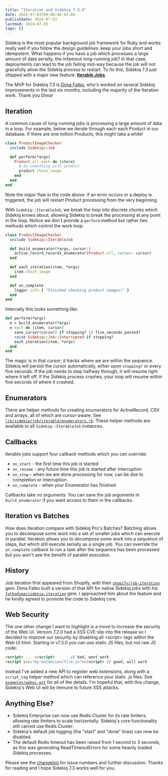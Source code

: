 ```yaml
---
title: "Iteration and Sidekiq 7.3.0"
date: 2024-07-03T09:00:00-07:00
publishdate: 2024-07-03
lastmod: 2024-07-03
tags: []
---
```


Sidekiq is the most popular background job framework for Ruby and works really well if you follow the design guidelines: keep your jobs short and idempotent.
What happens if you have a job which processes a large amount of data serially, the infamous long-running job?
In that case, deployments can lead to the job failing mid-way because the job will not gracefully allow the Sidekiq process to restart.
To fix this, Sidekiq 7.3 just shipped with a major new feature: [**Iterable Jobs**](https://github.com/sidekiq/sidekiq/wiki/Iteration).

The MVP for Sidekiq 7.3 is [Dima Fatko](https://github.com/fatkodima), who's worked on several Sidekiq improvements in the last six months, including the majority of the Iteration work.
Thank you Dima!

## Iteration

A common cause of long-running jobs is processing a large amount of data in a loop.
For example, below we iterate through each each Product in our database.
If there are one million Products, this might take a while!

```ruby
class ProductImageChecker
  include Sidekiq::Job

  def perform(*args)
    Product.all.each do |store|
      # do something with product
      product.check_image
    end
  end
end
```

Note the major flaw in the code above: if an error occurs or a deploy is triggered, the job will restart Product processing from the very beginning.

With `Sidekiq::IterableJob`, we break the loop into discrete chunks which Sidekiq knows about, allowing Sidekiq to break the processing at any point in the loop.
Notice we don't provide a `perform` method but rather two methods which control the work loop:

```ruby
class ProductImageChecker
  include Sidekiq::IterableJob

  def build_enumerator(*args, cursor:)
    active_record_records_enumerator(Product.all, cursor: cursor)
  end

  def each_iteration(item, *args)
    item.check_image
  end

  def on_complete
    logger.info { "Finished checking product images!" }
  end
end
```

Internally this looks something like:

```ruby
def perform(*args)
  e = build_enumerator(*args)
  e.each do |item, cursor|
    save_cursor(cursor) if stopping? || five_seconds_passed?
    raise Sidekiq::Job::Interrupted if stopping?
    each_iteration(item, *args)
  end
end
```

The magic is in that cursor; it tracks where we are within the sequence.
Sidekiq will persist the cursor automatically, either upon `stopping?` or every five seconds.
If the job needs to stop halfway through, it will resume right where it left off.
If the Sidekiq process crashes, your loop will resume within five seconds of where it crashed.

## Enumerators

There are helper methods for creating enumerators for ActiveRecord, CSV and arrays, all of which are cursor-aware.
See [`lib/sidekiq/job/iterable/enumerators.rb`](https://github.com/sidekiq/sidekiq/blob/main/lib/sidekiq/job/iterable/enumerators.rb).
These helper methods are available to all `Sidekiq::IterableJob` instances.

## Callbacks

Iterable jobs support four callback methods which you can override:

- `on_start` - the first time this job is started
- `on_resume` - any future time this job is started after interruption
- `on_stop` - when we are done processing for now, can be due to completion or interruption
- `on_complete` - when your Enumerator has finished

Callbacks take no arguments.
You can save the job arguments in `build_enumerator` if you want access to them in the callbacks.

## Iteration vs Batches

How does Iteration compare with Sidekiq Pro's Batches?
Batching allows you to decompose some work into a set of smaller jobs which can execute in parallel.
Iteration allows you to decompose some work into a sequence of steps, but which still execute serially as a single job.
You can override the `on_complete` callback to run a task after the sequence has been processed but you won't see the benefit of parallel execution.

## History

Job iteration first appeared from Shopify, with their [`shopify/job-iteration`](https://github.com/shopify/job-iteration) gem.
Dima Fatko built a version of that API for native Sidekiq jobs with his [`fatkodima/sidekiq-iteration`](https://github.com/fatkodima/sidekiq-iteration) gem.
I approached him about the feature and he kindly agreed to promote the code to Sidekiq core.

## Web Security

The one other change I want to highlight is a move to increase the security of the Web UI.
Version 7.2.0 had a XSS CVE slip into the release so I decided to improve our security by disabling all &lt;script&gt; tags within the Web UI html.
Starting in v7.3.0 you can use static JS files, but not raw JS code:

```html
<script> ... </script>       // bad, wont work
<script src="my-extension/file.js"></script> // good, will work
```

Instead I've added a new API to register web extensions, along with a `script_tag` helper method which can reference your static .js files.
See [`examples/webui-ext`](https://github.com/sidekiq/sidekiq/tree/main/examples/webui-ext) for all of the details.
I'm hopeful that, with this change, Sidekiq's Web UI will be immune to future XSS attacks.

## Anything Else?

* Sidekiq Enterprise can now use Redis Cluster for its rate limiters, allowing rate limiters to scale horizontally. Sidekiq's core functionality still cannot use Redis Cluster.
* Sidekiq's default job logging (the "start" and "done" lines) can now be disabled.
* The default Redis timeout has been raised from 1 second to 3 seconds, as this was generating ReadTimeoutErrors for some heavily loaded Sidekiq processes.

Please see the [changelog](https://github.com/sidekiq/sidekiq/blob/main/Changes.md) for issue numbers and further discussion.
Thanks for reading and I hope Sidekiq 7.3 works well for you. 